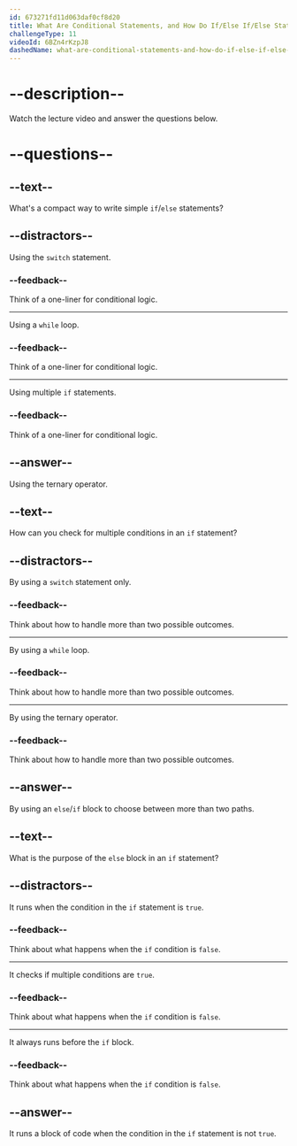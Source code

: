 ```yaml
---
id: 673271fd11d063daf0cf8d20
title: What Are Conditional Statements, and How Do If/Else If/Else Statements Work?
challengeType: 11
videoId: 6BZn4rKzpJ8
dashedName: what-are-conditional-statements-and-how-do-if-else-if-else-statements-work
---
```


# --description--

Watch the lecture video and answer the questions below.

# --questions--

## --text--

What's a compact way to write simple `if`/`else` statements?

## --distractors--

Using the `switch` statement.

### --feedback--

Think of a one-liner for conditional logic.

---

Using a `while` loop.

### --feedback--

Think of a one-liner for conditional logic.

---

Using multiple `if` statements.

### --feedback--

Think of a one-liner for conditional logic.

## --answer--

Using the ternary operator.

## --text--

How can you check for multiple conditions in an `if` statement?

## --distractors--

By using a `switch` statement only.

### --feedback--

Think about how to handle more than two possible outcomes.

---

By using a `while` loop.

### --feedback--

Think about how to handle more than two possible outcomes.

---

By using the ternary operator.

### --feedback--

Think about how to handle more than two possible outcomes.

## --answer--

By using an `else`/`if` block to choose between more than two paths.

## --text--

What is the purpose of the `else` block in an `if` statement?

## --distractors--

It runs when the condition in the `if` statement is `true`.

### --feedback--

Think about what happens when the `if` condition is `false`.

---

It checks if multiple conditions are `true`.

### --feedback--

Think about what happens when the `if` condition is `false`.

---

It always runs before the `if` block.

### --feedback--

Think about what happens when the `if` condition is `false`.

## --answer--

It runs a block of code when the condition in the `if` statement is not `true`.

